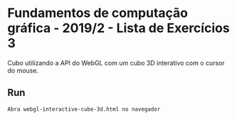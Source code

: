 # Fundamentos de computação gráfica - 2019/2 - Lista de Exercícios 3

Cubo utilizando a API do WebGL com um cubo 3D interativo com o cursor do mouse.

## Run

```
Abra webgl-interactive-cube-3d.html no navegador
```
